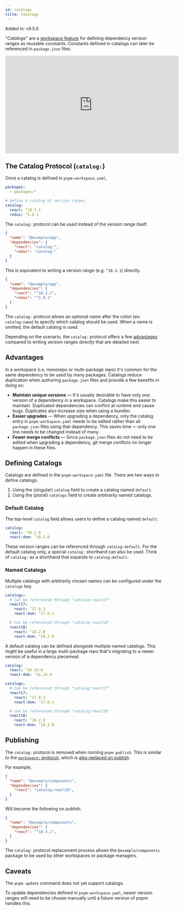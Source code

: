 ```yaml
---
id: catalogs
title: Catalogs
---
```


Added in: v9.5.0

"_Catalogs_" are a [workspace feature](./workspaces.md) for defining dependency version ranges as reusable constants. Constants defined in catalogs can later be referenced in `package.json` files.

<iframe width="560" height="315" src="https://www.youtube-nocookie.com/embed/PuRUk4mV2jc" title="pnpm Catalogs — A New Tool to Manage Dependencies in monorepos" frameborder="0" allow="accelerometer; autoplay; clipboard-write; encrypted-media; gyroscope; picture-in-picture" allowfullscreen></iframe>

## The Catalog Protocol (`catalog:`)

Once a catalog is defined in `pnpm-workspace.yaml`,

```yaml title="pnpm-workspace.yaml"
packages:
  - packages/*

# Define a catalog of version ranges.
catalog:
  react: ^18.3.1
  redux: ^5.0.1
```

The `catalog:` protocol can be used instead of the version range itself.

```json title="packages/example-app/package.json"
{
  "name": "@example/app",
  "dependencies": {
    "react": "catalog:",
    "redux": "catalog:"
  }
}
```

This is equivalent to writing a version range (e.g. `^18.3.1`) directly.

```json title="packages/example-app/package.json"
{
  "name": "@example/app",
  "dependencies": {
    "react": "^18.3.1",
    "redux": "^5.0.1"
  }
}
```

The `catalog:` protocol allows an optional name after the colon (ex: `catalog:name`) to specify which catalog should be used. When a name is omitted, the default catalog is used.

Depending on the scenario, the `catalog:` protocol offers a few [advantages](#advantages) compared to writing version ranges directly that are detailed next.

## Advantages

In a workspace (i.e. monorepo or multi-package repo) it's common for the same dependency to be used by many packages. Catalogs reduce duplication when authoring `package.json` files and provide a few benefits in doing so:

- **Maintain unique versions** — It's usually desirable to have only one version of a dependency in a workspace. Catalogs make this easier to maintain. Duplicated dependencies can conflict at runtime and cause bugs. Duplicates also increase size when using a bundler.
- **Easier upgrades** — When upgrading a dependency, only the catalog entry in `pnpm-workspace.yaml` needs to be edited rather than all `package.json` files using that dependency. This saves time — only one line needs to be changed instead of many.
- **Fewer merge conflicts** — Since `package.json` files do not need to be edited when upgrading a dependency, git merge conflicts no longer happen in these files.

## Defining Catalogs

Catalogs are defined in the `pnpm-workspace.yaml` file. There are two ways to define catalogs.

1. Using the (singular) `catalog` field to create a catalog named `default`.
2. Using the (plural) `catalogs` field to create arbitrarily named catalogs.

### Default Catalog

The top-level `catalog` field allows users to define a catalog named `default`.

```yaml title="pnpm-workspace.yaml"
catalog:
  react: ^18.2.0
  react-dom: ^18.2.0
```

These version ranges can be referenced through `catalog:default`. For the default catalog only, a special `catalog:` shorthand can also be used. Think of `catalog:` as a shorthand that expands to `catalog:default`.

### Named Catalogs

Multiple catalogs with arbitrarily chosen names can be configured under the `catalogs` key.

```yaml title="pnpm-workspace.yaml"
catalogs:
  # Can be referenced through "catalog:react17"
  react17:
    react: ^17.0.2
    react-dom: ^17.0.2

  # Can be referenced through "catalog:react18"
  react18:
    react: ^18.2.0
    react-dom: ^18.2.0
```

A default catalog can be defined alongside multiple named catalogs. This might be useful in a large multi-package repo that's migrating to a newer version of a dependency piecemeal.

```yaml title="pnpm-workspace.yaml"
catalog:
  react: ^16.14.0
  react-dom: ^16.14.0

catalogs:
  # Can be referenced through "catalog:react17"
  react17:
    react: ^17.0.2
    react-dom: ^17.0.2

  # Can be referenced through "catalog:react18"
  react18:
    react: ^18.2.0
    react-dom: ^18.2.0
```

## Publishing

The `catalog:` protocol is removed when running `pnpm publish`. This is similar to the [`workspace:` protocol](./workspaces.md#workspace-protocol-workspace), which is [also replaced on publish](./workspaces.md#publishing-workspace-packages).

For example,

```json title="packages/example-components/package.json"
{
  "name": "@example/components",
  "dependencies": {
    "react": "catalog:react18",
  }
}
```

Will become the following on publish.

```json title="packages/example-components/package.json"
{
  "name": "@example/components",
  "dependencies": {
    "react": "^18.3.1",
  }
}
```

The `catalog:` protocol replacement process allows the `@example/components` package to be used by other workspaces or package managers.

## Caveats

The `pnpm update` command does not yet support catalogs.

To update dependencies defined in `pnpm-workspace.yaml`, newer version ranges will need to be chosen manually until a future version of pnpm handles this.
